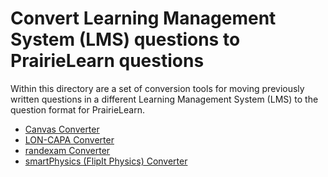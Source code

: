 # Convert Learning Management System (LMS) questions to PrairieLearn questions

Within this directory are a set of conversion tools for moving previously written questions
in a different Learning Management System (LMS) to the question format for PrairieLearn.

- [Canvas Converter](./canvas/)
- [LON-CAPA Converter](./lon-capa/)
- [randexam Converter](./randexam/)
- [smartPhysics (FlipIt Physics) Converter](./smart-physics/)
